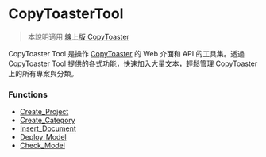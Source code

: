 # CopyToasterTool
> 本說明適用 [線上版 CopyToaster](https://api.droidtown.co/document/#CopyToaster)

CopyToaster Tool 是操作 [CopyToaster](https://api.droidtown.co/document/#CopyToaster) 的 Web 介面和 API 的工具集。透過 CopyToaster Tool 提供的各式功能，快速加入大量文本，輕鬆管理 CopyToaster 上的所有專案與分類。

### Functions
- [Create_Project](https://github.com/Droidtown/CopyToasterTool/blob/main/CopyToasterCall/Func_Create_Project.md)
- [Create_Category](https://github.com/Droidtown/CopyToasterTool/blob/main/CopyToasterCall/Func_Create_Category.md)
- [Insert_Document](https://github.com/Droidtown/CopyToasterTool/blob/main/CopyToasterCall/Func_Insert_Document.md)
- [Deploy_Model](https://github.com/Droidtown/CopyToasterTool/blob/main/CopyToasterCall/Func_Deploy_Model.md)
- [Check_Model](https://github.com/Droidtown/CopyToasterTool/blob/main/CopyToasterCall/Func_Check_Model.md)
